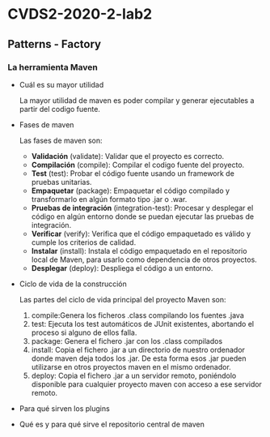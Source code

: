 # CVDS2-2020-2-lab2

## Patterns - Factory
### La herramienta Maven

- Cuál es su mayor utilidad

   La mayor utilidad de maven es poder compilar y generar ejecutables a partir del codigo fuente.
- Fases de maven

   Las fases de maven son:
   - **Validación** (validate): Validar que el proyecto es correcto.
   - **Compilación** (compile): Compilar el codigo fuente del proyecto.
   - **Test** (test): Probar el código fuente usando un framework de pruebas unitarias.
   - **Empaquetar** (package): Empaquetar el código compilado y transformarlo en algún formato tipo .jar o .war.
   - **Pruebas de integración** (integration-test): Procesar y desplegar el código en algún entorno donde se puedan ejecutar las pruebas de integración.
   - **Verificar** (verify): Verifica que el código empaquetado es válido y cumple los criterios de calidad.
   - **Instalar** (install): Instala el código empaquetado en el repositorio local de Maven, para usarlo como dependencia de otros proyectos.
   - **Desplegar** (deploy): Despliega el código a un entorno.

- Ciclo de vida de la construcción

   Las partes del ciclo de vida principal del proyecto Maven son:
   
   	1. compile:Genera los ficheros .class compilando los fuentes .java
	2. test: Ejecuta los test automáticos de JUnit existentes, abortando el proceso si alguno de ellos falla.
	3. package: Genera el fichero .jar con los .class compilados
	4. install: Copia el fichero .jar a un directorio de nuestro ordenador donde maven deja todos los .jar. De esta forma esos .jar pueden utilizarse en otros proyectos maven en el    mismo ordenador.
	5. deploy: Copia el fichero .jar a un servidor remoto, poniéndolo disponible para cualquier proyecto maven con acceso a ese servidor remoto.
   
- Para qué sirven los plugins

- Qué es y para qué sirve el repositorio central de maven
